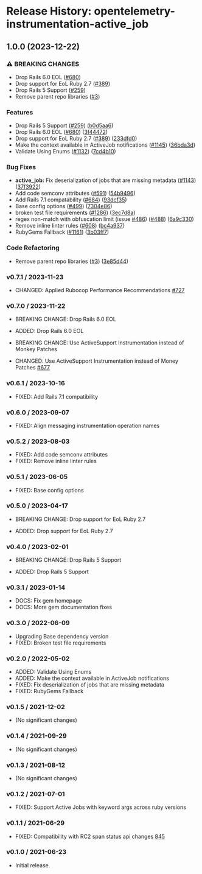 # Release History: opentelemetry-instrumentation-active_job

## 1.0.0 (2023-12-22)


### ⚠ BREAKING CHANGES

* Drop Rails 6.0 EOL ([#680](https://github.com/open-telemetry/opentelemetry-ruby-contrib/issues/680))
* Drop support for EoL Ruby 2.7 ([#389](https://github.com/open-telemetry/opentelemetry-ruby-contrib/issues/389))
* Drop Rails 5 Support ([#259](https://github.com/open-telemetry/opentelemetry-ruby-contrib/issues/259))
* Remove parent repo libraries ([#3](https://github.com/open-telemetry/opentelemetry-ruby-contrib/issues/3))

### Features

* Drop Rails 5 Support ([#259](https://github.com/open-telemetry/opentelemetry-ruby-contrib/issues/259)) ([b0d5aa6](https://github.com/open-telemetry/opentelemetry-ruby-contrib/commit/b0d5aa68dd660546d28f8f89ef9004ec776c7bf6))
* Drop Rails 6.0 EOL ([#680](https://github.com/open-telemetry/opentelemetry-ruby-contrib/issues/680)) ([3f44472](https://github.com/open-telemetry/opentelemetry-ruby-contrib/commit/3f44472230964017d1831a47ea0661dc92d55909))
* Drop support for EoL Ruby 2.7 ([#389](https://github.com/open-telemetry/opentelemetry-ruby-contrib/issues/389)) ([233dfd0](https://github.com/open-telemetry/opentelemetry-ruby-contrib/commit/233dfd0dae81346e9687090f9d8dfb85215e0ba7))
* Make the context available in ActiveJob notifications ([#1145](https://github.com/open-telemetry/opentelemetry-ruby-contrib/issues/1145)) ([36bda3d](https://github.com/open-telemetry/opentelemetry-ruby-contrib/commit/36bda3dbc516ccfac2842a942d3fe217be3ac986))
* Validate Using Enums ([#1132](https://github.com/open-telemetry/opentelemetry-ruby-contrib/issues/1132)) ([7cd4b10](https://github.com/open-telemetry/opentelemetry-ruby-contrib/commit/7cd4b10ba516cecbb15a40dbe3bd5ed3860b1f88))


### Bug Fixes

* **active_job:** Fix deserialization of jobs that are missing metadata ([#1143](https://github.com/open-telemetry/opentelemetry-ruby-contrib/issues/1143)) ([37f3922](https://github.com/open-telemetry/opentelemetry-ruby-contrib/commit/37f39224d48bcee5d085ad88da1be5cb22b63c68))
* Add code semconv attributes ([#591](https://github.com/open-telemetry/opentelemetry-ruby-contrib/issues/591)) ([54b9496](https://github.com/open-telemetry/opentelemetry-ruby-contrib/commit/54b9496fb58057d426ae2a5588bb227bf8d6de57))
* Add Rails 7.1 compatability ([#684](https://github.com/open-telemetry/opentelemetry-ruby-contrib/issues/684)) ([93dcf35](https://github.com/open-telemetry/opentelemetry-ruby-contrib/commit/93dcf359a8a66d17fed545f7a642f1d3a83d4ef4))
* Base config options ([#499](https://github.com/open-telemetry/opentelemetry-ruby-contrib/issues/499)) ([7304e86](https://github.com/open-telemetry/opentelemetry-ruby-contrib/commit/7304e86e9a3beba5c20f790b256bbb54469411ca))
* broken test file requirements ([#1286](https://github.com/open-telemetry/opentelemetry-ruby-contrib/issues/1286)) ([3ec7d8a](https://github.com/open-telemetry/opentelemetry-ruby-contrib/commit/3ec7d8a456dbd3c9bbad7b397a3da8b8a311d8e3))
* regex non-match with obfuscation limit (issue [#486](https://github.com/open-telemetry/opentelemetry-ruby-contrib/issues/486)) ([#488](https://github.com/open-telemetry/opentelemetry-ruby-contrib/issues/488)) ([6a9c330](https://github.com/open-telemetry/opentelemetry-ruby-contrib/commit/6a9c33088c6c9f39b2bc30247a3ed825553c07d4))
* Remove inline linter rules ([#608](https://github.com/open-telemetry/opentelemetry-ruby-contrib/issues/608)) ([bc4a937](https://github.com/open-telemetry/opentelemetry-ruby-contrib/commit/bc4a937ed2a0d1898f0f19ae45a2b3a0ef9a067c))
* RubyGems Fallback ([#1161](https://github.com/open-telemetry/opentelemetry-ruby-contrib/issues/1161)) ([3b03ff7](https://github.com/open-telemetry/opentelemetry-ruby-contrib/commit/3b03ff7ea66b69c85ba205a369b85c2c33b712fe))


### Code Refactoring

* Remove parent repo libraries ([#3](https://github.com/open-telemetry/opentelemetry-ruby-contrib/issues/3)) ([3e85d44](https://github.com/open-telemetry/opentelemetry-ruby-contrib/commit/3e85d4436d338f326816c639cd2087751c63feb1))

### v0.7.1 / 2023-11-23

* CHANGED: Applied Rubocop Performance Recommendations [#727](https://github.com/open-telemetry/opentelemetry-ruby-contrib/pull/727)

### v0.7.0 / 2023-11-22

* BREAKING CHANGE: Drop Rails 6.0 EOL

* ADDED: Drop Rails 6.0 EOL

* BREAKING CHANGE: Use ActiveSupport Instrumentation instead of Monkey Patches

* CHANGED: Use ActiveSupport Instrumentation instead of Money Patches [#677](https://github.com/open-telemetry/opentelemetry-ruby-contrib/pull/677)

### v0.6.1 / 2023-10-16

* FIXED: Add Rails 7.1 compatibility

### v0.6.0 / 2023-09-07

* FIXED: Align messaging instrumentation operation names

### v0.5.2 / 2023-08-03

* FIXED: Add code semconv attributes
* FIXED: Remove inline linter rules

### v0.5.1 / 2023-06-05

* FIXED: Base config options

### v0.5.0 / 2023-04-17

* BREAKING CHANGE: Drop support for EoL Ruby 2.7 

* ADDED: Drop support for EoL Ruby 2.7 

### v0.4.0 / 2023-02-01

* BREAKING CHANGE: Drop Rails 5 Support 

* ADDED: Drop Rails 5 Support 

### v0.3.1 / 2023-01-14

* DOCS: Fix gem homepage 
* DOCS: More gem documentation fixes 

### v0.3.0 / 2022-06-09

* Upgrading Base dependency version
* FIXED: Broken test file requirements 

### v0.2.0 / 2022-05-02

* ADDED: Validate Using Enums 
* ADDED: Make the context available in ActiveJob notifications 
* FIXED: Fix deserialization of jobs that are missing metadata 
* FIXED: RubyGems Fallback 

### v0.1.5 / 2021-12-02

* (No significant changes)

### v0.1.4 / 2021-09-29

* (No significant changes)

### v0.1.3 / 2021-08-12

* (No significant changes)

### v0.1.2 / 2021-07-01

* FIXED: Support Active Jobs with keyword args across ruby versions  

### v0.1.1 / 2021-06-29

* FIXED: Compatibility with RC2 span status api changes [845](https://github.com/open-telemetry/opentelemetry-ruby/pull/845)

### v0.1.0 / 2021-06-23

* Initial release.
